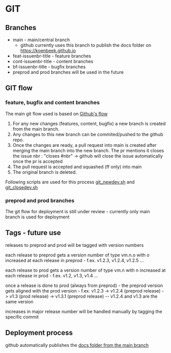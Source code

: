 # GIT

## Branches

- main - main/central branch
  - github currently uses this branch to publish the docs folder on https://koenbeek.github.io
- feat-issuenbr-title - feature branches
- cont-issuenbr-title - content branches
- bf-issuenbr-title - bugfix branches
- preprod and prod branches will be used in the future

## GIT flow
### feature, bugfix and content branches

The main git flow used is based on [Github's flow](https://docs.github.com/en/get-started/quickstart/github-flow)

1. For any new changes (features, content, bugfix) a new branch is created from the main branch.
1. Any changes to this new branch can be commited/pushed to the github repo.
1. Once the changes are ready, a pull request into main is created after merging the main branch into the new branch. The pr mentions it closes the issue nbr : "closes #nbr" -> github will close the issue automatically once the pr is accepted
1. The pull request is accepted and squashed (ff only) into main
1. The original branch is deleted.  

Following scripts are used for this process [git_newdev.sh](/bin/git_newdev.sh) and [git_closedev.sh](/bin/git_closedev.sh)

### preprod and prod branches

The git flow for deployment is still under review - currently only main branch is used for deployment

## Tags - future use

releases to preprod and prod will be tagged with version numbers

each release to preprod gets a version number of type vm.n.o with o increased at each release in preprod - f.ex. v1.2.3, v1.2.4, v1.2.5 ...

each release to prod gets a version number of type vm.n with n increased at each release in prod - f.ex. v1.2, v1.3, v1.4 ...

once a release is done to prod (always from preprod) - the preprod version gets aligned with the prod version - f.ex. v1.2.3 -> v1.2.4 (preprod release) -> v1.3 (prod release) -> v1.3.1 (preprod release) -- v1.2.4 and v1.3 are the same version

increases in major release number will be handled manually by tagging the specific commit

## Deployment process

github automatically publishes the [docs folder from the main branch](https://github.com/koenbeek/koenbeek.github.io/tree/main/docs)